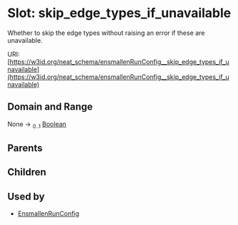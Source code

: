 
# Slot: skip_edge_types_if_unavailable


Whether to skip the edge types without raising an error if these are unavailable.

URI: [https://w3id.org/neat_schema/ensmallenRunConfig__skip_edge_types_if_unavailable](https://w3id.org/neat_schema/ensmallenRunConfig__skip_edge_types_if_unavailable)


## Domain and Range

None &#8594;  <sub>0..1</sub> [Boolean](types/Boolean.md)

## Parents


## Children


## Used by

 * [EnsmallenRunConfig](EnsmallenRunConfig.md)

